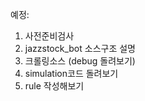 예정:

1. 사전준비검사       
2. jazzstock_bot 소스구조 설명
3. 크롤링소스 (debug 돌려보기)
4. simulation코드 돌려보기      
5. rule 작성해보기




